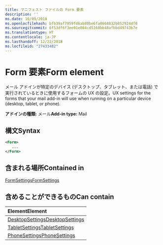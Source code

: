 ```yaml
---
title: マニフェスト ファイルの Form 要素
description: ''
ms.date: 10/09/2018
ms.openlocfilehash: bfb39af7059fd6ab80be6fa8668832b852924df8
ms.sourcegitcommit: 6f53df6f3ee91e084cd5160bb48afbbd49743b7e
ms.translationtype: HT
ms.contentlocale: ja-JP
ms.lasthandoff: 12/22/2018
ms.locfileid: "27433482"
---
```

# <a name="form-element"></a><span data-ttu-id="394ed-102">Form 要素</span><span class="sxs-lookup"><span data-stu-id="394ed-102">Form element</span></span>

<span data-ttu-id="394ed-103">メール アドインが特定のデバイス (デスクトップ、タブレット、または電話) で実行されているときに使用するフォームの UX の設定。</span><span class="sxs-lookup"><span data-stu-id="394ed-103">UX settings for the forms that your mail add-in will use when running on a particular device (desktop, tablet, or phone).</span></span>

<span data-ttu-id="394ed-104">**アドインの種類:** メール</span><span class="sxs-lookup"><span data-stu-id="394ed-104">**Add-in type:** Mail</span></span>

## <a name="syntax"></a><span data-ttu-id="394ed-105">構文</span><span class="sxs-lookup"><span data-stu-id="394ed-105">Syntax</span></span>

```XML
<Form>
   ...
</Form>
```

## <a name="contained-in"></a><span data-ttu-id="394ed-106">含まれる場所</span><span class="sxs-lookup"><span data-stu-id="394ed-106">Contained in</span></span>

[<span data-ttu-id="394ed-107">FormSettings</span><span class="sxs-lookup"><span data-stu-id="394ed-107">FormSettings</span></span>](formsettings.md)


## <a name="can-contain"></a><span data-ttu-id="394ed-108">含めることができるもの</span><span class="sxs-lookup"><span data-stu-id="394ed-108">Can contain</span></span>

|<span data-ttu-id="394ed-109">**Element**</span><span class="sxs-lookup"><span data-stu-id="394ed-109">**Element**</span></span>|
|:-----|
|[<span data-ttu-id="394ed-110">DesktopSettings</span><span class="sxs-lookup"><span data-stu-id="394ed-110">DesktopSettings</span></span>](desktopsettings.md)|
|[<span data-ttu-id="394ed-111">TabletSettings</span><span class="sxs-lookup"><span data-stu-id="394ed-111">TabletSettings</span></span>](tabletsettings.md)|
|[<span data-ttu-id="394ed-112">PhoneSettings</span><span class="sxs-lookup"><span data-stu-id="394ed-112">PhoneSettings</span></span>](phonesettings.md)|
